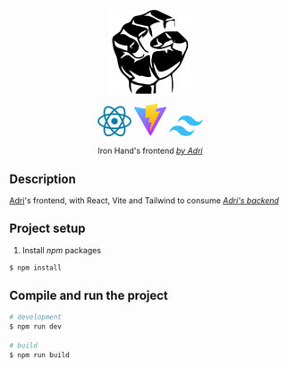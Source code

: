 <p align="center">
<a href="http://nestjs.com/" target="blank"><img src="./ironhand.svg" width="150" alt="Iron Hand Logo" /></a>
</p>
<p align="center">
  <a href="https://react.dev/" target="blank"><img src="./react.svg" width="60" alt="React Logo" /></a>
  <a href="https://vite.dev/" target="blank"><img src="./vite.svg" width="60" alt="Vite" /></a>
  <a href="https://tailwindcss.com/" target="blank"><img src="./tailwindcss.svg" width="60" alt="Tailwind Logo" /></a>
</p>
  <p align="center">Iron Hand's frontend <a href="https://adri.info" target="_blank"><i>by Adri</i></a></p>
    <p align="center">
</p>

## Description

[Adri]("https://adri.info")'s frontend, with React, Vite and Tailwind to consume [<i>Adri's backend</i>]("https://github.com/AdrianoLG/ironhand3-server")

## Project setup

1. Install <i>npm</i> packages

```bash
$ npm install
```

## Compile and run the project

```bash
# development
$ npm run dev

# build
$ npm run build
```
